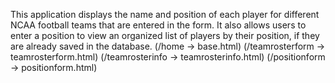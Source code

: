 This application displays the name and position of each player for different NCAA football teams that are entered in the form. It also allows users to enter a position to view an organized list of players by their position, if they are already saved in the database.
(/home -> base.html)
(/teamrosterform -> teamrosterform.html)
(/teamrosterinfo -> teamrosterinfo.html)
(/positionform -> positionform.html)
